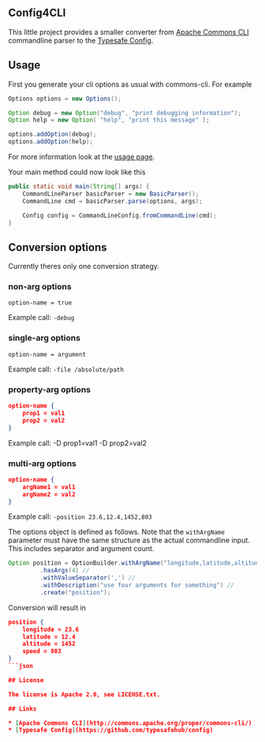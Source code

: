 ## Config4CLI

This little project provides a smaller converter from [Apache Commons CLI](http://commons.apache.org/proper/commons-cli/) commandline parser to the [Typesafe Config](https://github.com/typesafehub/config).

## Usage

First you generate your cli options as usual with commons-cli. For example

```java
Options options = new Options();

Option debug = new Option("debug", "print debugging information");
Option help = new Option( "help", "print this message" );

options.addOption(debug);
options.addOption(help);
```

For more information look at the [usage page](http://commons.apache.org/proper/commons-cli/usage.html).

Your main method could now look like this

```java
public static void main(String[] args) {
    CommandLineParser basicParser = new BasicParser();
    CommandLine cmd = basicParser.parse(options, args);

    Config config = CommandLineConfig.fromCommandLine(cmd);
}
```

## Conversion options

Currently theres only one conversion strategy.

### non-arg options
 
`option-name = true`
 
Example call: `-debug`


### single-arg options
 
`option-name = argument`
 
Example call: `-file /absolute/path`

### property-arg options

```json
option-name {
    prop1 = val1
    prop2 = val2
}
```
Example call: -D prop1=val1 -D prop2=val2

### multi-arg options

```json
option-name {
    argName1 = val1
    argName2 = val2
}
```

Example call: `-position 23.6,12.4,1452,803`

The options object is defined as follows. Note that the `withArgName` parameter must
have the same structure as the actual commandline input. This includes separator and 
argument count.

```java
Option position = OptionBuilder.withArgName("longitude,latitude,altitude,speed") //
         .hasArgs(4) //
         .withValueSeparator(',') //
         .withDescription("use four arguments for something") //
         .create("position");
```

Conversion will result in 

```json
position {
    longitude = 23.6
    latitude = 12.4
    altitude = 1452
    speed = 803
}
```json

## License

The license is Apache 2.0, see LICENSE.txt.

## Links

* [Apache Commons CLI](http://commons.apache.org/proper/commons-cli/)
* [Typesafe Config](https://github.com/typesafehub/config)
